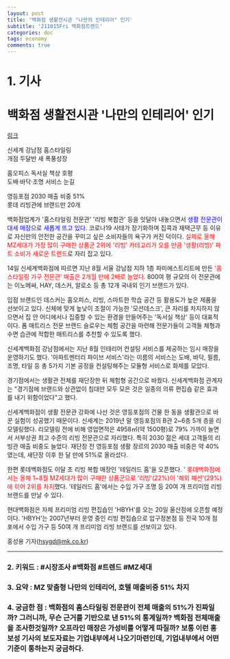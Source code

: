 ```yaml
---
layout: post
title: '백화점 생활전시관 "나만의 인테리어" 인기'
subtitle: '211015Fri 백화점트렌드'
categories: doc
tags: economy
comments: true
---
```

# 1. 기사
백화점 생활전시관 '나만의 인테리어' 인기
==========
[링크](https://news.naver.com/main/read.naver?mode=LPOD&mid=sec&oid=009&aid=0004864872)

신세계 강남점 홈스타일링   
개점 두달반 새 폭풍성장   

홈오피스 독서실 책상 호평   
도배·바닥·조명 서비스 눈길   

영등포점 2030 매출 비중 51%   
롯데 리빙관에 브랜드만 20개   

백화점업계가 '홈스타일링 전문관' '리빙 복합관' 등을 잇달아 내놓으면서 <span style="color:blue">생활 전문관이 대세 매장으로 새롭게 뜨고 있다.</span> 코로나19 사태가 장기화하며 집콕과 재택근무 등 이유로 자신만의 안전한 공간을 꾸미고 싶은 소비자들의 욕구가 커진 덕이다. <span style="color:red">실제로 올해 MZ세대가 가장 많이 구매한 상품군 2위에 '리빙' 카테고리가 오를 만큼 '생활(리빙)' 파트 소비가 새로운 트렌드</span>로 자리 잡고 있다.   

14일 신세계백화점에 따르면 지난 8월 서울 강남점 지하 1층 파미에스트리트에 만든 <span style="color:red">'홈스타일링 가구 전문관' 매출은 2개월 만에 2배로 늘었다.</span> 800여 평 규모의 이 전문관에는 이노메싸, HAY, 데스커, 알로소 등 총 12개 국내외 인기 브랜드가 있다.   

입점 브랜드인 데스커는 홈오피스, 리빙, 스마트한 학습 공간 등 활용도가 높은 제품을 선보이고 있다. 신체에 맞게 높낮이 조절이 가능한 '모션데스크', 큰 자리를 차지하지 않으면서 집 안 어디에서나 집중할 수 있는 환경을 만들어주는 '독서실 책상' 등이 대표적이다. 폼 매트리스 전문 브랜드 슬로우는 체험 공간을 마련해 전문가들이 고객들 체형과 수면 습관에 적합한 매트리스를 추천할 수 있도록 했다.   

신세계백화점 강남점에서는 지난 8월 인테리어 컨설팅 서비스를 제공하는 임시 매장을 운영하기도 했다. '아파트멘터리 파이브 서비스'라는 이름의 서비스는 도배, 바닥, 필름, 조명, 타일 등 총 5가지 기본 공정을 컨설팅해주는 모듈형 서비스로 화제를 모았다.   

경기점에서는 생활관 전체를 재단장한 뒤 체험형 공간으로 바꿨다. 신세계백화점 관계자는 "경기점에 브랜드와 상관없이 침대만 모두 모은 것은 일종의 의류 편집숍 같은 효과를 내기 위함이었다"고 했다.     

신세계백화점이 생활 전문관 강화에 나선 것은 영등포점의 건물 한 동을 생활관으로 바꾼 실험이 성공했기 때문이다. 신세계는 2019년 말 영등포점의 B관 2~6층 5개 층을 리모델링했다. 리모델링 전에 비해 영업면적은 4958㎡(약 1500평)로 79% 가까이 늘면서 서부상권 최고 수준의 리빙 전문관으로 자리했다. 특히 2030 젊은 세대 고객들의 리빙관 매출 비중도 늘었다. 재단장 전 영등포점 생활 장르의 2030 매출 비중은 약 40%였는데, 새단장 이후 한 달 만에 51%로 올라섰다.   

한편 롯데백화점도 이달 초 리빙 복합 매장인 '테일러드 홈'을 오픈했다. <span style="color:red">'
롯데백화점에서는 올해 1~8월 MZ세대가 많이 구매한 상품군으로 '리빙'(22%)이 '해외 패션'(29%)에 이어 2위를       차지</span>했다. '테일러드 홈'에서는 수입 가구 조명 등 20여 개 프리미엄 리빙 브랜드를 만날 수 있다.

현대백화점은 자체 프리미엄 리빙 편집숍인 'HBYH'를 오는 20일 울산점에 오픈할 예정이다. 'HBYH'는 2007년부터 운영 중인 리빙 편집숍으로 압구정본점 등 전국 10개 점포에서 수입 가구 등 50여 개 프리미엄 리빙 브랜드를 선보이고 있다.

홍성용 기자(hsygd@mk.co.kr)
* * *

### 2. 키워드 : \#시장조사 \#백화점 \#트렌드 \#MZ세대
### 3. 요약 : MZ 맞춤형 나만의 인테리어, 호텔 매출비중 51% 차지
### 4. 궁금한 점 : 백화점의 홈스타일링 전문관이 전체 매출의 51%가 진짜일까? 그러니까, 무슨 근거를 기반으로 낸 51%의 통계일까? 백화점 전체매출을 조사한것일까? 오프라인 매장은 가성비를 어떻게 따질까? 보통 이런 홍보성 기사의 보도자료는 기업내부에서 나오기마련인데, 기업내부에서 어떤 기준이 통하는지 궁금하다.